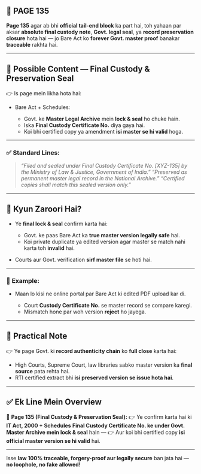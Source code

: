 ## 📄 **PAGE 135**

**Page 135** agar ab bhi **official tail-end block** ka part hai, toh yahaan par aksar **absolute final custody note**, **Govt. legal seal**, ya **record preservation closure** hota hai — jo Bare Act ko **forever Govt. master proof** banakar **traceable** rakhta hai.

---

## 🔹 **Possible Content — Final Custody & Preservation Seal**

👉 Is page mein likha hota hai:

* Bare Act + Schedules:

  * Govt. ke **Master Legal Archive** mein **lock & seal** ho chuke hain.
  * Iska **Final Custody Certificate No.** diya gaya hai.
  * Koi bhi certified copy ya amendment **isi master se hi valid** hoga.

---

### ✅ **Standard Lines:**

> *“Filed and sealed under Final Custody Certificate No. \[XYZ-135] by the Ministry of Law & Justice, Government of India.”*
> *“Preserved as permanent master legal record in the National Archive.”*
> *“Certified copies shall match this sealed version only.”*

---

## 🔹 **Kyun Zaroori Hai?**

* Ye **final lock & seal** confirm karta hai:

  * Govt. ke paas Bare Act ka **true master version legally safe** hai.
  * Koi private duplicate ya edited version agar master se match nahi karta toh **invalid** hai.
* Courts aur Govt. verification **sirf master file** se hoti hai.

---

### 🧩 **Example:**

* Maan lo kisi ne online portal par Bare Act ki edited PDF upload kar di.

  * Court **Custody Certificate No.** se master record se compare karegi.
  * Mismatch hone par woh version **reject** ho jayega.

---

## 🔹 **Practical Note**

👉 Ye page Govt. ki **record authenticity chain** ko **full close** karta hai:

* High Courts, Supreme Court, law libraries sabko master version ka **final source** pata rehta hai.
* RTI certified extract bhi **isi preserved version se issue hota hai**.

---

## ✅ **Ek Line Mein Overview**

📌 **Page 135 (Final Custody & Preservation Seal):**
👉 Ye confirm karta hai ki **IT Act, 2000 + Schedules** **Final Custody Certificate No. ke under Govt. Master Archive mein lock & seal** hain —
👉 Aur koi bhi certified copy **isi official master version se hi valid** hai.

---

Isse **law 100% traceable, forgery-proof aur legally secure** ban jata hai — **no loophole, no fake allowed!**
